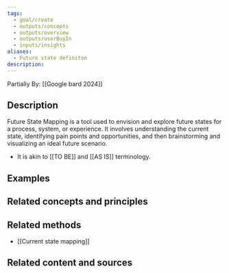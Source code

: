 ```yaml
---
tags:
  - goal/create
  - outputs/concepts
  - outputs/overview
  - outputs/userBuyIn
  - inputs/insights
aliases:
  - Future state definiton
description:
---
```

Partially By: [[Google bard 2024]]
## Description
Future State Mapping is a tool used to envision and explore future states for a process, system, or experience. It involves understanding the current state, identifying pain points and opportunities, and then brainstorming and visualizing an ideal future scenario.

- It is akin to [[TO BE]] and [[AS IS]] terminology.
## Examples 


## Related concepts and principles


## Related methods
- [[Current state mapping]] 

## Related content and sources
